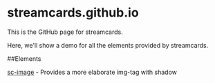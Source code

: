 streamcards.github.io
=====================

This is the GitHub page for streamcards.

Here, we'll show a demo for all the elements provided by streamcards.

##Elements

[sc-image](./sc-image) - Provides a more elaborate img-tag with shadow
